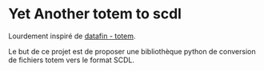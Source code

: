 # Yet Another totem to scdl

Lourdement inspiré de [datafin - totem](https://gitlab.com/datafin/totem).

Le but de ce projet est de proposer une bibliothèque python de conversion de fichiers totem vers le format SCDL.

